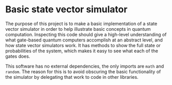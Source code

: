 # Basic state vector simulator

The purpose of this project is to make a basic implementation of a state vector
simulator in order to help illustrate basic concepts in quantum computation.
Inspecting this code should give a high-level understanding of what gate-based
quantum computers accomplish at an abstract level, and how state vector
simulators work. It has methods to show the full state or probabilities of the
system, which makes it easy to see what each of the gates does.

This software has no external dependencies, the only imports are `math` and
`random`. The reason for this is to avoid obscuring the basic functionality of
the simulator by delegating that work to code in other libraries.
